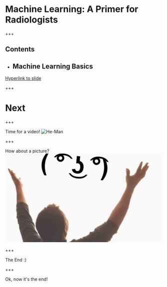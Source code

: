 # Machine Learning: A Primer for Radiologists

+++

## Contents

- Machine Learning Basics
  -

[Hyperlink to slide](/themantalope/RSNA_ML_slides/#next)

+++

# Next

+++

Time for a video!
![He-Man](https://www.youtube.com/embed/32FB-gYr49Y)

+++

How about a picture?
![Image](assets/lenny.png)

+++

The End :)


+++

Ok, now it's the end!
